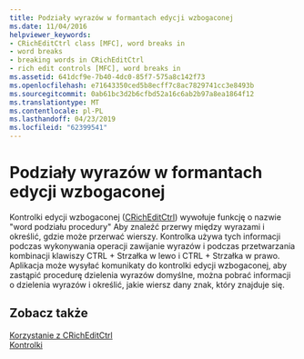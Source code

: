 ```yaml
---
title: Podziały wyrazów w formantach edycji wzbogaconej
ms.date: 11/04/2016
helpviewer_keywords:
- CRichEditCtrl class [MFC], word breaks in
- word breaks
- breaking words in CRichEditCtrl
- rich edit controls [MFC], word breaks in
ms.assetid: 641dcf9e-7b40-4dc0-85f7-575a8c142f73
ms.openlocfilehash: e71643350ced5b8ecff7c8ac7829741cc3e8493b
ms.sourcegitcommit: 0ab61bc3d2b6cfbd52a16c6ab2b97a8ea1864f12
ms.translationtype: MT
ms.contentlocale: pl-PL
ms.lasthandoff: 04/23/2019
ms.locfileid: "62399541"
---
```

# <a name="word-breaks-in-rich-edit-controls"></a>Podziały wyrazów w formantach edycji wzbogaconej

Kontrolki edycji wzbogaconej ([CRichEditCtrl](../mfc/reference/cricheditctrl-class.md)) wywołuje funkcję o nazwie "word podziału procedury" Aby znaleźć przerwy między wyrazami i określić, gdzie może przerwać wierszy. Kontrolka używa tych informacji podczas wykonywania operacji zawijanie wyrazów i podczas przetwarzania kombinacji klawiszy CTRL + Strzałka w lewo i CTRL + Strzałka w prawo. Aplikacja może wysyłać komunikaty do kontrolki edycji wzbogaconej, aby zastąpić procedurę dzielenia wyrazów domyślne, można pobrać informacji o dzielenia wyrazów i określić, jakie wiersz dany znak, który znajduje się.

## <a name="see-also"></a>Zobacz także

[Korzystanie z CRichEditCtrl](../mfc/using-cricheditctrl.md)<br/>
[Kontrolki](../mfc/controls-mfc.md)
